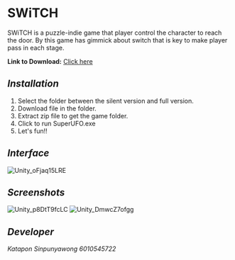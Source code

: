# SWiTCH
SWiTCH is a puzzle-indie game that player control the character to reach the door. By this game has gimmick about switch that is key to make player pass in each stage. 

**Link to Download:**  [Click here](https://drive.google.com/drive/folders/1uWgUXbDO7s7HSRouEYre6bg8v7vNJJ2b?usp=sharing)
## *Installation*
1. Select the folder between the silent version and full version.
2. Download file in the folder.
3. Extract zip file to get the game folder.
4. Click to run SuperUFO.exe
5. Let's fun!!

## *Interface*
![Unity_oFjaq15LRE](https://user-images.githubusercontent.com/32285642/81612853-ac9eed80-9407-11ea-9ae5-2af0ebe42eeb.png)
## *Screenshots*
![Unity_p8DtT9fcLC](https://user-images.githubusercontent.com/32285642/81612869-b294ce80-9407-11ea-8c60-b517189f4022.png)
![Unity_DmwcZ7ofgg](https://user-images.githubusercontent.com/32285642/81612909-c17b8100-9407-11ea-8890-3fcd14ae97aa.png)
## *Developer*
*Katapon Sinpunyawong 6010545722*

